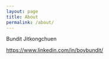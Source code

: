 ```yaml
---
layout: page
title: About
permalink: /about/
---
```


Bundit Jitkongchuen

<https://www.linkedin.com/in/boybundit/>
